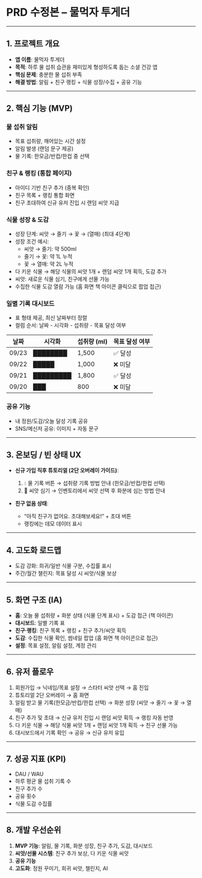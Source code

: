# PRD 수정본 – 물먹자 투게더

---

## 1. 프로젝트 개요
- **앱 이름**: 물먹자 투게더
- **목적**: 하루 물 섭취 습관을 재미있게 형성하도록 돕는 소셜 건강 앱
- **핵심 문제**: 충분한 물 섭취 부족
- **해결 방법**: 알림 + 친구 랭킹 + 식물 성장/수집 + 공유 기능

---

## 2. 핵심 기능 (MVP)

### 물 섭취 알림
- 목표 섭취량, 깨어있는 시간 설정
- 알림 발생 (랜덤 문구 제공)
- 물 기록: 한모금/반컵/한컵 중 선택

### 친구 & 랭킹 (통합 페이지)
- 아이디 기반 친구 추가 (중복 확인)
- 친구 목록 + 랭킹 통합 화면
- 친구 초대하여 신규 유저 진입 시 랜덤 씨앗 지급

### 식물 성장 & 도감
- 성장 단계: 씨앗 → 줄기 → 꽃 → (열매) (최대 4단계)
- 성장 조건 예시:
  - 씨앗 → 줄기: 약 500ml
  - 줄기 → 꽃: 약 1L 누적
  - 꽃 → 열매: 약 2L 누적
- 다 키운 식물 → 해당 식물의 씨앗 1개 + 랜덤 씨앗 1개 획득, 도감 추가
- 씨앗: 새로운 식물 심기, 친구에게 선물 가능
- 수집한 식물 도감 열람 가능 (홈 화면 책 아이콘 클릭으로 팝업 접근)

### 일별 기록 대시보드
- 표 형태 제공, 최신 날짜부터 정렬
- 컬럼 순서: 날짜 - 시각화 - 섭취량 - 목표 달성 여부

| 날짜      | 시각화       | 섭취량 (ml) | 목표 달성 여부 |
|----------|------------|------------|----------------|
| 09/23    | ████████   | 1,500      | ✅ 달성        |
| 09/22    | █████      | 1,000      | ❌ 미달        |
| 09/21    | █████████  | 1,800      | ✅ 달성        |
| 09/20    | ███        | 800        | ❌ 미달        |

### 공유 기능
- 내 정원/도감/오늘 달성 기록 공유
- SNS/메신저 공유: 이미지 + 자동 문구

---

## 3. 온보딩 / 빈 상태 UX
- **신규 가입 직후 튜토리얼 (2단 오버레이 가이드)**:
  1. 💧 물 기록 버튼 → 섭취량 기록 방법 안내 (한모금/반컵/한컵 선택)
  2. 🌱 씨앗 심기 → 인벤토리에서 씨앗 선택 후 화분에 심는 방법 안내

- **친구 없음 상태**:
  - “아직 친구가 없어요. 초대해보세요!” + 초대 버튼
  - 랭킹에는 데모 데이터 표시

---

## 4. 고도화 로드맵
- 도감 강화: 희귀/일반 식물 구분, 수집률 표시
- 주간/월간 챌린지: 목표 달성 시 씨앗/식물 보상

---

## 5. 화면 구조 (IA)
- **홈**: 오늘 물 섭취량 + 화분 상태 (식물 단계 표시) + 도감 접근 (책 아이콘)
- **대시보드**: 일별 기록 표
- **친구·랭킹**: 친구 목록 + 랭킹 + 친구 추가/씨앗 획득
- **도감**: 수집한 식물 확인, 썸네일 팝업 (홈 화면 책 아이콘으로 접근)
- **설정**: 목표 설정, 알림 설정, 계정 관리

---

## 6. 유저 플로우
1. 회원가입 → 닉네임/목표 설정 → 스타터 씨앗 선택 → 홈 진입
2. 튜토리얼 2단 오버레이 → 홈 화면
3. 알림 받고 물 기록(한모금/반컵/한컵 선택) → 화분 성장 (씨앗 → 줄기 → 꽃 → 열매)
4. 친구 추가 및 초대 → 신규 유저 진입 시 랜덤 씨앗 획득 → 랭킹 자동 반영
5. 다 키운 식물 → 해당 식물 씨앗 1개 + 랜덤 씨앗 1개 획득 → 친구 선물 가능
6. 대시보드에서 기록 확인 → 공유 → 신규 유저 유입

---

## 7. 성공 지표 (KPI)
- DAU / WAU
- 하루 평균 물 섭취 기록 수
- 친구 추가 수
- 공유 횟수
- 식물 도감 수집률

---

## 8. 개발 우선순위
1. **MVP 기능**: 알림, 물 기록, 화분 성장, 친구 추가, 도감, 대시보드
2. **씨앗/선물 시스템**: 친구 추가 보상, 다 키운 식물 씨앗
3. **공유 기능**
4. **고도화**: 정원 꾸미기, 희귀 씨앗, 챌린지, AI
